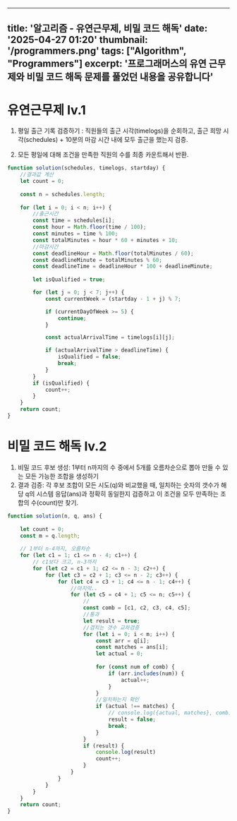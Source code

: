 ---
 title: '알고리즘 - 유연근무제, 비밀 코드 해독'
 date: '2025-04-27 01:20'
 thumbnail: '/programmers.png'
 tags: ["Algorithm", "Programmers"]
 excerpt: '프로그래머스의 유연 근무제와 비밀 코드 해독 문제를 풀었던 내용을 공유합니다'
 ---
 
 
 # 유연근무제 lv.1
 
 1. 평일 출근 기록 검증하기 : 직원들의 출근 시각(timelogs)을 순회하고, 출근 희망 시각(schedules) + 10분의 마감 시간 내에 모두 출근을 했는지 검증.
 
 2. 모든 평일에 대해 조건을 만족한 직원의 수를 최종 카운트해서 반환.
 
 
 ```javascript
 function solution(schedules, timelogs, startday) {
     //결과값 계산
     let count = 0;
     
     const n = schedules.length;
     
     for (let i = 0; i < n; i++) {
         //출근시간
         const time = schedules[i];
         const hour = Math.floor(time / 100);
         const minutes = time % 100;
         const totalMinutes = hour * 60 + minutes + 10;
         //마감시간
         const deadlineHour = Math.floor(totalMinutes / 60);
         const deadlineMinute = totalMinutes % 60;
         const deadlineTime = deadlineHour * 100 + deadlineMinute; 
         
         let isQualified = true;
 
         for (let j = 0; j < 7; j++) {
             const currentWeek = (startday - 1 + j) % 7;
 
             if (currentDayOfWeek >= 5) {
                 continue;
             }
 
             const actualArrivalTime = timelogs[i][j];
 
             if (actualArrivalTime > deadlineTime) {
                 isQualified = false;
                 break;
             }
         }
         if (isQualified) {
             count++;
         }
     }
     return count;
 }
 ```
 
 
 # 비밀 코드 해독 lv.2
 
 1. 비밀 코드 후보 생성: 1부터 n까지의 수 중에서 5개를 오름차순으로 뽑아 만들 수 있는 모든 가능한 조합을 생성하기
 2. 결과 검증: 각 후보 조합이 모든 시도(q)와 비교했을 때, 일치하는 숫자의 갯수가 해당 q의 시스템 응답(ans)과 정확히 동일한지 검증하고 이 조건을 모두 만족하는 조합의 수(count)만 찾기.
 
 ```javascript
 function solution(n, q, ans) {
     
     let count = 0;
     const m = q.length;
     
     // 1부터 n-4까지, 오름차순
     for (let c1 = 1; c1 <= n - 4; c1++) {
         // c1보다 크고, n-3까지
         for (let c2 = c1 + 1; c2 <= n - 3; c2++) {
             for (let c3 = c2 + 1; c3 <= n - 2; c3++) {
                 for (let c4 = c3 + 1; c4 <= n - 1; c4++) {
                     //마지막..
                     for (let c5 = c4 + 1; c5 <= n; c5++) {
                         //
                         const comb = [c1, c2, c3, c4, c5];
                         //통과
                         let result = true;
                         //겹치는 갯수 교차검증
                         for (let i = 0; i < m; i++) {
                             const arr = q[i];
                             const matches = ans[i];
                             let actual = 0;
                             
                             for (const num of comb) {
                                 if (arr.includes(num)) {
                                     actual++;
                                 }
                             }
                             //일치하는지 확인
                             if (actual !== matches) {   
                                 // console.log({actual, matches}, comb)
                                 result = false;
                                 break;
                             }
                         }
                         if (result) {
                             console.log(result)
                             count++;
                         }
                     }
                 }
             }
         }
     }
     return count;
 }
 ```

